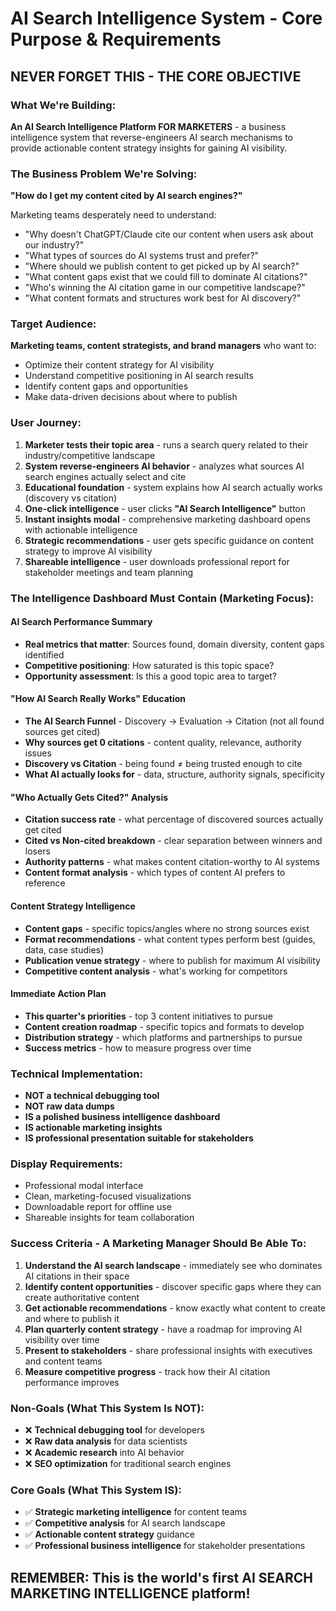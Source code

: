 # AI Search Intelligence System - Core Purpose & Requirements

## NEVER FORGET THIS - THE CORE OBJECTIVE

### What We're Building:

**An AI Search Intelligence Platform FOR MARKETERS** - a business intelligence system that reverse-engineers AI search mechanisms to provide actionable content strategy insights for gaining AI visibility.

### The Business Problem We're Solving:

**"How do I get my content cited by AI search engines?"**

Marketing teams desperately need to understand:

- "Why doesn't ChatGPT/Claude cite our content when users ask about our industry?"
- "What types of sources do AI systems trust and prefer?"
- "Where should we publish content to get picked up by AI search?"
- "What content gaps exist that we could fill to dominate AI citations?"
- "Who's winning the AI citation game in our competitive landscape?"
- "What content formats and structures work best for AI discovery?"

### Target Audience:

**Marketing teams, content strategists, and brand managers** who want to:

- Optimize their content strategy for AI visibility
- Understand competitive positioning in AI search results
- Identify content gaps and opportunities
- Make data-driven decisions about where to publish

### User Journey:

1. **Marketer tests their topic area** - runs a search query related to their industry/competitive landscape
2. **System reverse-engineers AI behavior** - analyzes what sources AI search engines actually select and cite
3. **Educational foundation** - system explains how AI search actually works (discovery vs citation)
4. **One-click intelligence** - user clicks **"AI Search Intelligence"** button
5. **Instant insights modal** - comprehensive marketing dashboard opens with actionable intelligence
6. **Strategic recommendations** - user gets specific guidance on content strategy to improve AI visibility
7. **Shareable intelligence** - user downloads professional report for stakeholder meetings and team planning

### The Intelligence Dashboard Must Contain (Marketing Focus):

#### AI Search Performance Summary

- **Real metrics that matter**: Sources found, domain diversity, content gaps identified
- **Competitive positioning**: How saturated is this topic space?
- **Opportunity assessment**: Is this a good topic area to target?

#### "How AI Search Really Works" Education

- **The AI Search Funnel** - Discovery → Evaluation → Citation (not all found sources get cited)
- **Why sources get 0 citations** - content quality, relevance, authority issues
- **Discovery vs Citation** - being found ≠ being trusted enough to cite
- **What AI actually looks for** - data, structure, authority signals, specificity

#### "Who Actually Gets Cited?" Analysis

- **Citation success rate** - what percentage of discovered sources actually get cited
- **Cited vs Non-cited breakdown** - clear separation between winners and losers
- **Authority patterns** - what makes content citation-worthy to AI systems
- **Content format analysis** - which types of content AI prefers to reference

#### Content Strategy Intelligence

- **Content gaps** - specific topics/angles where no strong sources exist
- **Format recommendations** - what content types perform best (guides, data, case studies)
- **Publication venue strategy** - where to publish for maximum AI visibility
- **Competitive content analysis** - what's working for competitors

#### Immediate Action Plan

- **This quarter's priorities** - top 3 content initiatives to pursue
- **Content creation roadmap** - specific topics and formats to develop
- **Distribution strategy** - which platforms and partnerships to pursue
- **Success metrics** - how to measure progress over time

### Technical Implementation:

- **NOT a technical debugging tool**
- **NOT raw data dumps**
- **IS a polished business intelligence dashboard**
- **IS actionable marketing insights**
- **IS professional presentation suitable for stakeholders**

### Display Requirements:

- Professional modal interface
- Clean, marketing-focused visualizations
- Downloadable report for offline use
- Shareable insights for team collaboration

### Success Criteria - A Marketing Manager Should Be Able To:

1. **Understand the AI search landscape** - immediately see who dominates AI citations in their space
2. **Identify content opportunities** - discover specific gaps where they can create authoritative content
3. **Get actionable recommendations** - know exactly what content to create and where to publish it
4. **Plan quarterly content strategy** - have a roadmap for improving AI visibility over time
5. **Present to stakeholders** - share professional insights with executives and content teams
6. **Measure competitive progress** - track how their AI citation performance improves

### Non-Goals (What This System Is NOT):

- ❌ **Technical debugging tool** for developers
- ❌ **Raw data analysis** for data scientists
- ❌ **Academic research** into AI behavior
- ❌ **SEO optimization** for traditional search engines

### Core Goals (What This System IS):

- ✅ **Strategic marketing intelligence** for content teams
- ✅ **Competitive analysis** for AI search landscape
- ✅ **Actionable content strategy** guidance
- ✅ **Professional business intelligence** for stakeholder presentations

## REMEMBER: This is the world's first AI SEARCH MARKETING INTELLIGENCE platform!
